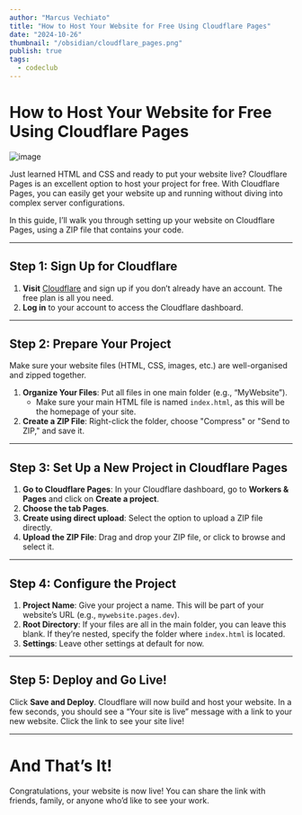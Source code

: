 ```yaml
---
author: "Marcus Vechiato"
title: "How to Host Your Website for Free Using Cloudflare Pages"
date: "2024-10-26"
thumbnail: "/obsidian/cloudflare_pages.png"
publish: true
tags:
  - codeclub
---
```

# **How to Host Your Website for Free Using Cloudflare Pages**

![image](/obsidian/cloudflare_pages.png)

Just learned HTML and CSS and ready to put your website live? Cloudflare Pages is an excellent option to host your project for free. With Cloudflare Pages, you can easily get your website up and running without diving into complex server configurations.

In this guide, I’ll walk you through setting up your website on Cloudflare Pages, using a ZIP file that contains your code.

---

## **Step 1: Sign Up for Cloudflare**

1. **Visit** [Cloudflare](https://www.cloudflare.com/) and sign up if you don’t already have an account. The free plan is all you need.
2. **Log in** to your account to access the Cloudflare dashboard.

---

## **Step 2: Prepare Your Project**

Make sure your website files (HTML, CSS, images, etc.) are well-organised and zipped together.

1. **Organize Your Files**: Put all files in one main folder (e.g., “MyWebsite”).
    - Make sure your main HTML file is named `index.html`, as this will be the homepage of your site.
2. **Create a ZIP File**: Right-click the folder, choose "Compress" or "Send to ZIP," and save it.

---

## **Step 3: Set Up a New Project in Cloudflare Pages**

1. **Go to Cloudflare Pages**: In your Cloudflare dashboard, go to **Workers & Pages** and click on **Create a project**.
2. **Choose the tab Pages**.
3. **Create using direct upload**: Select the option to upload a ZIP file directly.
4. **Upload the ZIP File**: Drag and drop your ZIP file, or click to browse and select it.

---

## **Step 4: Configure the Project**

1. **Project Name**: Give your project a name. This will be part of your website’s URL (e.g., `mywebsite.pages.dev`).
2. **Root Directory**: If your files are all in the main folder, you can leave this blank. If they’re nested, specify the folder where `index.html` is located.
3. **Settings**: Leave other settings at default for now.

---

## **Step 5: Deploy and Go Live!**

Click **Save and Deploy**. Cloudflare will now build and host your website. In a few seconds, you should see a “Your site is live” message with a link to your new website. Click the link to see your site live!

---

# **And That’s It!**

Congratulations, your website is now live! You can share the link with friends, family, or anyone who’d like to see your work.